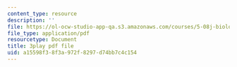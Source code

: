 ```yaml
---
content_type: resource
description: ''
file: https://ol-ocw-studio-app-qa.s3.amazonaws.com/courses/5-08j-biological-chemistry-ii-spring-2016/a15598f38f3a972f8297d74bb7c4c154_HOXw6_ztAqQ.pdf
file_type: application/pdf
resourcetype: Document
title: 3play pdf file
uid: a15598f3-8f3a-972f-8297-d74bb7c4c154
---
```


